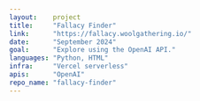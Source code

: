 ```yaml
---
layout:    project
title:     "Fallacy Finder"
link:      "https://fallacy.woolgathering.io/"
date:      "September 2024"
goal:      "Explore using the OpenAI API."
languages: "Python, HTML"
infra:     "Vercel serverless"
apis:      "OpenAI"
repo_name: "fallacy-finder"
---
```

